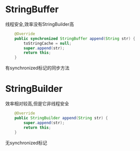 # StringBuffer

线程安全,效率没有StringBuilder高

``` java
    @Override
    public synchronized StringBuffer append(String str) {
        toStringCache = null;
        super.append(str);
        return this;
    }
```

有synchronized标记的同步方法

# StringBuilder

效率相对较高,但是它非线程安全

``` java
    @Override
    public StringBuilder append(String str) {
        super.append(str);
        return this;
    }
```

无synchronized标记